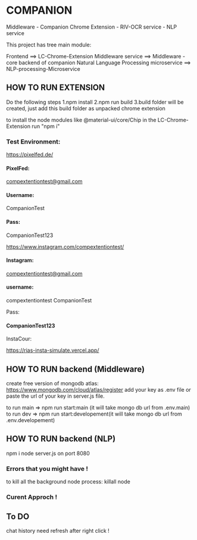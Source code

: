 # COMPANION

Middleware - Companion Chrome Extension - RIV-OCR service - NLP service

This project has tree main module:

Frontend ==> LC-Chrome-Extension
Middleware service ==> Middleware - core backend of companion
Natural Language Processing microservice ==> NLP-processing-Microservice

## HOW TO RUN EXTENSION

Do the following steps
1.npm install
2.npm run build
3.build folder will be created, just add this build folder as unpacked chrome extension

to install the node modules like @material-ui/core/Chip
in the LC-Chrome-Extension run "npm i"

### Test Environment:

https://pixelfed.de/

#### PixelFed:

compextentiontest@gmail.com

#### Username:

CompanionTest

#### Pass:

CompanionTest123

https://www.instagram.com/compextentiontest/

#### Instagram:

compextentiontest@gmail.com

#### username:

compextentiontest
CompanionTest

Pass:

#### CompanionTest123

InstaCour:

https://rias-insta-simulate.vercel.app/

## HOW TO RUN backend (Middleware)

create free version of mongodb atlas:
https://www.mongodb.com/cloud/atlas/register
add your key as .env file or paste the url of your key in server.js file.

to run main => npm run start:main (it will take mongo db url from .env.main)
to run dev => npm run start:developement(it will take mongo db url from .env.developement)

## HOW TO RUN backend (NLP)

npm i
node server.js on port 8080

### Errors that you might have !

to kill all the background node process:
killall node

### Curent Approch !

## To DO

chat history need refresh after right click !
